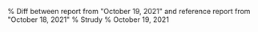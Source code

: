 % Diff between report from "October 19, 2021" and reference report from "October 18, 2021"
% Strudy
% October 19, 2021


